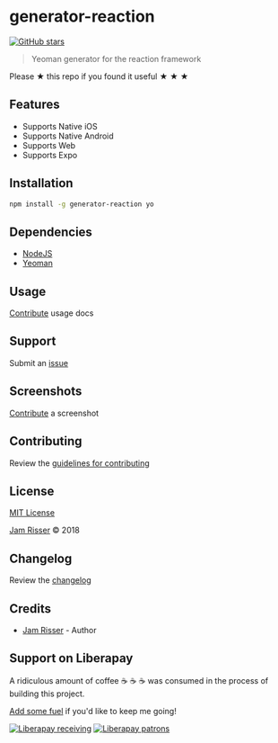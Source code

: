 # generator-reaction

[![GitHub stars](https://img.shields.io/github/stars/codejamninja/generator-reaction.svg?style=social&label=Stars)](https://github.com/codejamninja/generator-reaction)

> Yeoman generator for the reaction framework

Please ★ this repo if you found it useful ★ ★ ★


## Features

* Supports Native iOS
* Supports Native Android
* Supports Web
* Supports Expo


## Installation

```sh
npm install -g generator-reaction yo
```


## Dependencies

* [NodeJS](https://nodejs.org)
* [Yeoman](http://yeoman.io)


## Usage

[Contribute](https://github.com/codejamninja/generator-reaction/blob/master/CONTRIBUTING.md) usage docs


## Support

Submit an [issue](https://github.com/codejamninja/generator-reaction/issues/new)


## Screenshots

[Contribute](https://github.com/codejamninja/generator-reaction/blob/master/CONTRIBUTING.md) a screenshot


## Contributing

Review the [guidelines for contributing](https://github.com/codejamninja/generator-reaction/blob/master/CONTRIBUTING.md)


## License

[MIT License](https://github.com/codejamninja/generator-reaction/blob/master/LICENSE)

[Jam Risser](https://codejam.ninja) © 2018


## Changelog

Review the [changelog](https://github.com/codejamninja/generator-reaction/blob/master/CHANGELOG.md)


## Credits

* [Jam Risser](https://codejam.ninja) - Author


## Support on Liberapay

A ridiculous amount of coffee ☕ ☕ ☕ was consumed in the process of building this project.

[Add some fuel](https://liberapay.com/codejamninja/donate) if you'd like to keep me going!

[![Liberapay receiving](https://img.shields.io/liberapay/receives/codejamninja.svg?style=flat-square)](https://liberapay.com/codejamninja/donate)
[![Liberapay patrons](https://img.shields.io/liberapay/patrons/codejamninja.svg?style=flat-square)](https://liberapay.com/codejamninja/donate)

